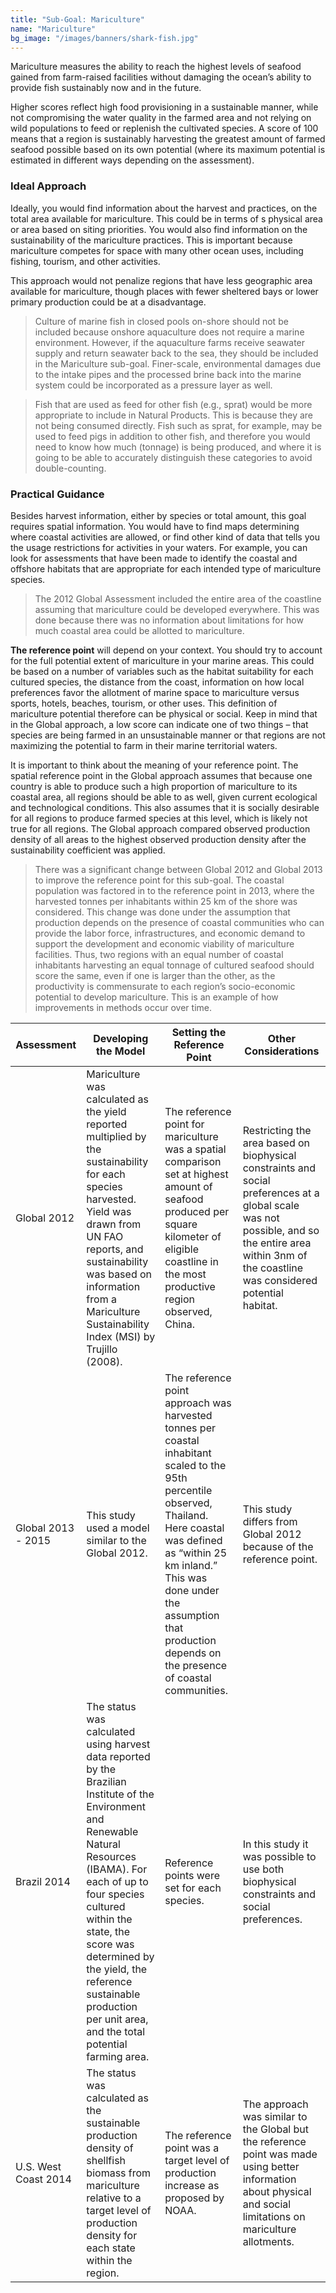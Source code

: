 ```yaml
---
title: "Sub-Goal: Mariculture"
name: "Mariculture"
bg_image: "/images/banners/shark-fish.jpg"
---
```


Mariculture measures the ability to reach the highest levels of seafood gained from farm-raised facilities without damaging the ocean’s ability to provide fish sustainably now and in the future.

Higher scores reflect high food provisioning in a sustainable manner, while not compromising the water quality in the farmed area and not relying on wild populations to feed or replenish the cultivated species. A score of 100 means that a region is sustainably harvesting the greatest amount of farmed seafood possible based on its own potential (where its maximum potential is estimated in different ways depending on the assessment).

### Ideal Approach

Ideally, you would find information about the harvest and practices, on the total area available for mariculture. This could be in terms of s physical area or area based on siting priorities. You would also find information on the sustainability of the mariculture practices. This is important because mariculture competes for space with many other ocean uses, including fishing, tourism, and other activities.

This approach would not penalize regions that have less geographic area available for mariculture, though places with fewer sheltered bays or lower primary production could be at a disadvantage.

> Culture of marine fish in closed pools on-shore should not be included because onshore aquaculture does not require a marine environment. However, if the aquaculture farms receive seawater supply and return seawater back to the sea, they should be included in the Mariculture sub-goal. Finer-scale, environmental damages due to the intake pipes and the processed brine back into the marine system could be incorporated as a pressure layer as well.

> Fish that are used as feed for other fish (e.g., sprat) would be more appropriate to include in Natural Products. This is because they are not being consumed directly. Fish such as sprat, for example, may be used to feed pigs in addition to other fish, and therefore you would need to know how much (tonnage) is being produced, and where it is going to be able to accurately distinguish these categories to avoid double-counting.

### Practical Guidance

Besides harvest information, either by species or total amount, this goal requires spatial information. You would have to find maps determining where coastal activities are allowed, or find other kind of data that tells you the usage restrictions for activities in your waters. For example, you can look for assessments that have been made to identify the coastal and offshore habitats that are appropriate for each intended type of mariculture species.

> The 2012 Global Assessment included the entire area of the coastline assuming that mariculture could be developed everywhere. This was done because there was no information about limitations for how much coastal area could be allotted to mariculture.

**The reference point** will depend on your context. You should try to account for the full potential extent of mariculture in your marine areas. This could be based on a number of variables such as the habitat suitability for each cultured species, the distance from the coast, information on how local preferences favor the allotment of marine space to mariculture versus sports, hotels, beaches, tourism, or other uses. This definition of mariculture potential therefore can be physical or social. Keep in mind that in the Global approach, a low score can indicate one of two things – that species are being farmed in an unsustainable manner or that regions are not maximizing the potential to farm in their marine territorial waters.

It is important to think about the meaning of your reference point. The spatial reference point in the Global approach assumes that because one country is able to produce such a high proportion of mariculture to its coastal area, all regions should be able to as well, given current ecological and technological conditions. This also assumes that it is socially desirable for all regions to produce farmed species at this level, which is likely not true for all regions. The Global approach compared observed production density of all areas to the highest observed production density after the sustainability coefficient was applied.

> There was a significant change between Global 2012 and Global 2013 to improve the reference point for this sub-goal. The coastal population was factored in to the reference point in 2013, where the harvested tonnes per inhabitants within 25 km of the shore was considered. This change was done under the assumption that production depends on the presence of coastal communities who can provide the labor force, infrastructures, and economic demand to support the development and economic viability of mariculture facilities. Thus, two regions with an equal number of coastal inhabitants harvesting an equal tonnage of cultured seafood should score the same, even if one is larger than the other, as the productivity is commensurate to each region’s socio-economic potential to develop mariculture. This is an example of how improvements in methods occur over time.


| Assessment           | Developing the Model	                                                                                                                                                                                                                                                                                                                   | Setting the Reference Point                                                                                                                                                                                                                                                      | Other Considerations                                                                                                                                                                                  |
|----------------------|-----------------------------------------------------------------------------------------------------------------------------------------------------------------------------------------------------------------------------------------------------------------------------------------------------------------------------------------|----------------------------------------------------------------------------------------------------------------------------------------------------------------------------------------------------------------------------------------------------------------------------------|-------------------------------------------------------------------------------------------------------------------------------------------------------------------------------------------------------|
| Global 2012          | Mariculture was calculated as the yield reported multiplied by the sustainability for each species harvested. Yield was drawn from UN FAO reports, and sustainability was based on information from a Mariculture Sustainability Index (MSI) by Trujillo (2008).                                                                        | The reference point for mariculture was a spatial comparison set at highest amount of seafood produced per square kilometer of eligible coastline in the most productive region observed, China.                                                                                 | Restricting the area based on biophysical constraints and social preferences at a global scale was not possible, and so the entire area within 3nm of the coastline was considered potential habitat. |
| Global 2013 - 2015   | This study used a model similar to the Global 2012.                                                                                                                                                                                                                                                                                     | The reference point approach was harvested tonnes per coastal inhabitant scaled to the 95th percentile observed, Thailand. Here coastal was defined as “within 25 km inland.” This was done under the assumption that production depends on the presence of coastal communities. | This study differs from Global 2012 because of the reference point.                                                                                                                                   |
| Brazil 2014	         | The status was calculated using harvest data reported by the Brazilian Institute of the Environment and Renewable Natural Resources (IBAMA). For each of up to four species cultured within the state, the score was determined by the yield, the reference sustainable production per unit area, and the total potential farming area. | Reference points were set for each species.                                                                                                                                                                                                                                      | In this study it was possible to use both biophysical constraints and social preferences.                                                                                                             |
| U.S. West Coast 2014 | The status was calculated as the sustainable production density of shellfish biomass from mariculture relative to a target level of production density for each state within the region.                                                                                                                                                | The reference point was a target level of production increase as proposed by NOAA.                                                                                                                                                                                               | The approach was similar to the Global but the reference point was made using better information about physical and social limitations on mariculture allotments.                                     |
